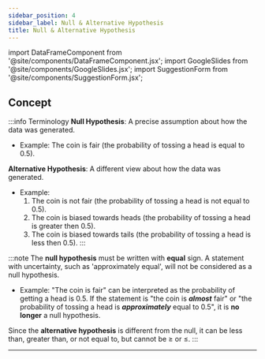 ```yaml
---
sidebar_position: 4
sidebar_label: Null & Alternative Hypothesis
title: Null & Alternative Hypothesis
---
```


import DataFrameComponent from '@site/components/DataFrameComponent.jsx';
import GoogleSlides from '@site/components/GoogleSlides.jsx';
import SuggestionForm from '@site/components/SuggestionForm.jsx';

## Concept

:::info Terminology
**Null Hypothesis**: A precise assumption about how the data was generated.
- Example: The coin is fair (the probability of tossing a head is equal to 0.5).

**Alternative Hypothesis**: A different view about how the data was generated.
- Example: 
    1. The coin is not fair (the probability of tossing a head is not equal to 0.5).
    2. The coin is biased towards heads (the probability of tossing a head is greater then 0.5).
    3. The coin is biased towards tails (the probability of tossing a head is less then 0.5).
:::

:::note 
The **null hypothesis** must be written with **equal** sign. A statement with uncertainty, such as 'approximately equal', will not be considered as a null hypothesis.

- Example: "The coin is fair" can be interpreted as the probability of getting a head is 0.5. If the statement is "the coin is **_almost_** fair" or "the probability of tossing a head is **_approximately_** equal to 0.5", it is **no longer** a null hypothesis.

Since the **alternative hypothesis** is different from the null, it can be less than, greater than, or not equal to, but cannot be $\geq$ or $\leq$.
:::


---
<SuggestionForm/>